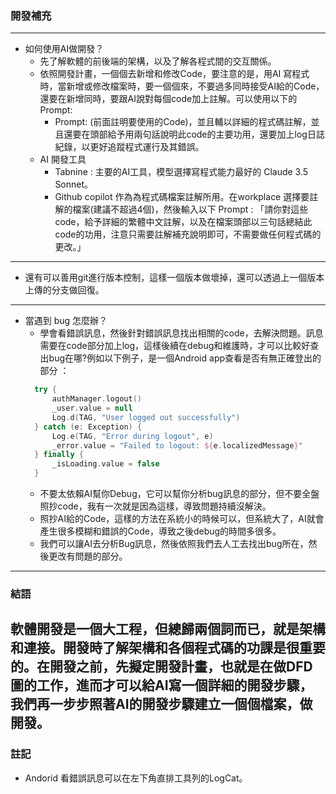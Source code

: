 ### 開發補充
---
- 如何使用AI做開發？
  - 先了解軟體的前後端的架構，以及了解各程式間的交互關係。
  - 依照開發計畫，一個個去新增和修改Code，要注意的是，用AI 寫程式時，當新增或修改檔案時，要一個個來，不要過多同時接受AI給的Code，還要在新增同時，要跟AI說對每個code加上註解。可以使用以下的Prompt: 
    - Prompt: (前面註明要使用的Code)，並且輔以詳細的程式碼註解，並且還要在頭部給予用兩句話說明此code的主要功用，還要加上log日誌紀錄，以更好追蹤程式運行及其錯誤。
  - AI 開發工具
    - Tabnine : 主要的AI工具，模型選擇寫程式能力最好的 Claude 3.5 Sonnet。
    - Github copilot 作為為程式碼檔案註解所用。在workplace 選擇要註解的檔案(建議不超過4個)，然後輸入以下 Prompt : 「請你對這些code，給予詳細的繁體中文註解，以及在檔案頭部以三句話總結此code的功用，注意只需要註解補充說明即可，不需要做任何程式碼的更改。」 
---
- 還有可以善用git進行版本控制，這樣一個版本做壞掉，還可以透過上一個版本上傳的分支做回復。
---
- 當遇到 bug 怎麼辦？
  - 學會看錯誤訊息，然後針對錯誤訊息找出相關的code，去解決問題。訊息需要在code部分加上log，這樣後續在debug和維護時，才可以比較好查出bug在哪?例如以下例子，是一個Android app查看是否有無正確登出的部分 ：
  ```kotlin
    try {
        authManager.logout()
        _user.value = null
        Log.d(TAG, "User logged out successfully")
    } catch (e: Exception) {
        Log.e(TAG, "Error during logout", e)
        _error.value = "Failed to logout: ${e.localizedMessage}"
    } finally {
        _isLoading.value = false
    }
  ```
  - 不要太依賴AI幫你Debug，它可以幫你分析bug訊息的部分，但不要全盤照抄code，我有一次就是因為這樣，導致問題持續沒解決。
  - 照抄AI給的Code，這樣的方法在系統小的時候可以，但系統大了，AI就會產生很多模糊和錯誤的Code，導致之後debug的時間多很多。
  - 我們可以讓AI去分析Bug訊息，然後依照我們去人工去找出bug所在，然後更改有問題的部分。
---
### 結語
軟體開發是一個大工程，但總歸兩個詞而已，就是架構和連接。開發時了解架構和各個程式碼的功課是很重要的。在開發之前，先擬定開發計畫，也就是在做DFD圖的工作，進而才可以給AI寫一個詳細的開發步驟，我們再一步步照著AI的開發步驟建立一個個檔案，做開發。
---
### 註記
- Andorid 看錯誤訊息可以在左下角直排工具列的LogCat。